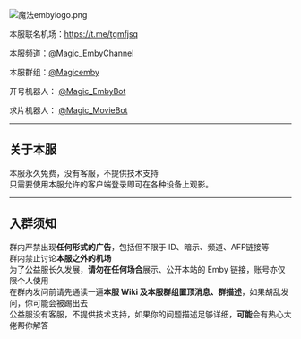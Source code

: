 ![魔法embylogo.png](../../_resources/魔法embylogo.png)

本服联名机场：https://t.me/tgmfjsq

本服频道：[@Magic_EmbyChannel](https://t.me/Magic_EmbyChannel)

本服群组：[@Magicemby](https://t.me/Magicemby)

开号机器人： [@Magic_EmbyBot](https://t.me/Magic_EmbyBot)

求片机器人： [@Magic_MovieBot](https://t.me/Magic_MovieBot)
* * *
## 关于本服
本服永久免费，没有客服，不提供技术支持  
只需要使用本服允许的客户端登录即可在各种设备上观影。
* * *
## 入群须知
群内严禁出现**任何形式的广告**，包括但不限于 ID、暗示、频道、AFF链接等  
群内禁止讨论**本服之外的机场**  
为了公益服长久发展，**请勿在任何场合**展示、公开本站的 Emby 链接，账号亦仅限个人使用  
在群内发问前请先通读一遍**本服 Wiki 及本服群组置顶消息、群描述**，如果胡乱发问，你可能会被踢出去  
公益服没有客服，不提供技术支持，如果你的问题描述足够详细，**可能**会有热心大佬帮你解答  